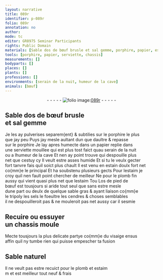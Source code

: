 ```yaml
---
layout: narrative
title: 089r
identifier: p-089r
folio: 089r
annotation: no
author:
mode: tc
editor: GR8975 Seminar Participants
rights: Public Domain
materials: [Sable dos de bœuf brusle et sal gemme, porphire, papier, estain doulx, estaim, plomb fin, os de pied de bœuf, sable gras, tripoly, sels, foeultre, cendres, Sable naturel, plomb]
tools: [porphire, papier, serviette, chassis]
measurements: []
bodyparts: []
places: []
plants: []
professions: []
environments: [serain de la nuit, humeur de la cave]
animals: [bœuf]
---
```


<div class="folio" align="center">- - - - - <a href="http://gallica.bnf.fr/ark:/12148/btv1b10500001g/f183.image" target="_blank"><img src="https://cu-mkp.github.io/2017-workshop-edition/assets/photo-icon.png" alt="folio image: " style="display:inline-block; margin-bottom:-3px;"/>089r</a> - - - - - </div>  
  

## <span class="m">Sable dos de <span class="al">bœuf</span> brusle<br/> et sal gemme</span>

 
Je les ay pulverises separem{ent} & subtilies sur le <span class="tl"><span class="m">porphire</span></span> le plus<br/> que jay peu Puys jay mesle aultant dun que daultre & repasse<br/> sur le <span class="tl"><span class="m">porphire</span></span> Je lay apres humecte dans un <span class="tl"><span class="m">papier</span></span> replie dans<br/> une <span class="tl">serviette</span> mouillee qui est plus tost faict quau <span class="tmp"><span class="env">serain de la nuit</span></span><br/> ou a l<span class="env">humeur de la cave</span> Et nen ay point trouve qui despouille plus<br/> net que cestuy cy Il veult estre asses humide Et si tu le veulx gecter<br/> fort tanvre fais quil soict plus chault Il est venu en <span class="m">estain doulx</span> fort net<br/> co{mm}e le principal Et ha soubstenu plusieurs gects Pour l<span class="m">estaim</span> je<br/> croy quil nen fault point chercher de meilleur Ne pour le <span class="m">plomb fin</span><br/> aussy qui vient quasi plus net que l<span class="m">estaim</span> <span class="del">Tou</span> L<span class="m">os de pied de<br/> <span class="al">bœuf</span></span> est tousjours si aride tout seul que sans estre mesle<br/> dune part ou deulx de quelque <span class="m">sable gras</span> & ayant liaison co{mm}e<br/> le <span class="m">tripoly</span> les <span class="m">sels</span> le <span class="m">foeultre</span> les <span class="m">cendres</span> & choses semblables<br/> il ne despouilleroit pas & ne mouleroit pas net aussy car il sesmie
 
 
  

## Recuire ou essuyer<br/> un <span class="tl">chassis</span> moule

 
Mecte tousjours la plus delicate partye co{mm}e du visaige ensus<br/> affin quil ny tumbe rien qui puisse empescher ta fusion
 
 
  

## <span class="m">Sable naturel</span>

 
Il ne veult pas estre recuict pour le <span class="m">plomb</span> et <span class="m">estaim</span><br/> <span class="del">m</span> et est meilleur tout neuf & frais
 
